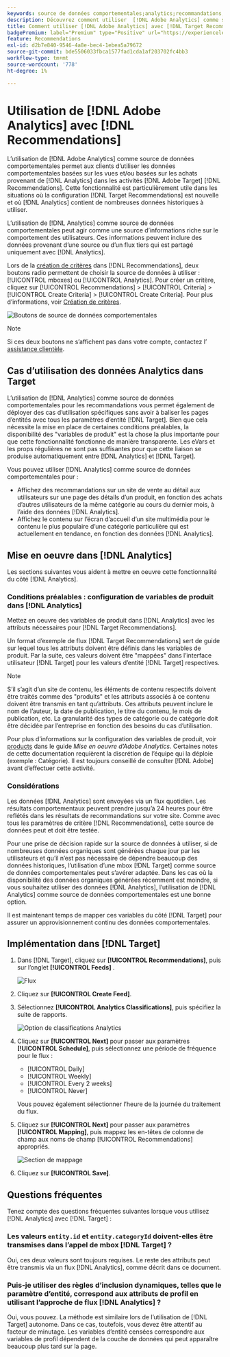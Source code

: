 ```yaml
---
keywords: source de données comportementales;analytics;recommandations;critères;variables de produits
description: Découvrez comment utiliser  [!DNL Adobe Analytics] comme source de données comportementales pour utiliser les données comportementales basées sur les vues et/ou basées sur les achats de  [!DNL Analytics] dans [!DNL Target Recommendations].
title: Comment utiliser [!DNL Adobe Analytics] avec [!DNL Target Recommendations] ?
badgePremium: label="Premium" type="Positive" url="https://experienceleague.adobe.com/docs/target/using/introduction/intro.html?lang=en#premium newtab=true" tooltip="Découvrez les fonctionnalités incluses dans Target Premium."
feature: Recommendations
exl-id: d2b7e840-9546-4a8e-bec4-1ebea5a79672
source-git-commit: bde5506033fbca1577fad1cda1af203702fc4bb3
workflow-type: tm+mt
source-wordcount: '778'
ht-degree: 1%

---
```


# Utilisation de [!DNL Adobe Analytics] avec [!DNL Recommendations]

L’utilisation de [!DNL Adobe Analytics] comme source de données comportementales permet aux clients d’utiliser les données comportementales basées sur les vues et/ou basées sur les achats provenant de [!DNL Analytics] dans les activités [!DNL Adobe Target] [!DNL Recommendations]. Cette fonctionnalité est particulièrement utile dans les situations où la configuration [!DNL Target Recommendations] est nouvelle et où [!DNL Analytics] contient de nombreuses données historiques à utiliser.

L’utilisation de [!DNL Analytics] comme source de données comportementales peut agir comme une source d’informations riche sur le comportement des utilisateurs. Ces informations peuvent inclure des données provenant d’une source ou d’un flux tiers qui est partagé uniquement avec [!DNL Analytics].

Lors de la [création de critères](/help/main/c-recommendations/c-algorithms/create-new-algorithm.md) dans [!DNL Recommendations], deux boutons radio permettent de choisir la source de données à utiliser : [!UICONTROL mboxes] ou [!UICONTROL Analytics]. Pour créer un critère, cliquez sur [!UICONTROL Recommendations] > [!UICONTROL Criteria] > [!UICONTROL Create Criteria] > [!UICONTROL Create Criteria]. Pour plus d’informations, voir [Création de critères](/help/main/c-recommendations/c-algorithms/create-new-algorithm.md).

![Boutons de source de données comportementales](assets/behavioral-data-source.png)

>[!NOTE]
>
>Si ces deux boutons ne s’affichent pas dans votre compte, contactez l’ [assistance clientèle](/help/main/cmp-resources-and-contact-information.md#reference_ACA3391A00EF467B87930A450050077C).

## Cas d’utilisation des données Analytics dans Target

L’utilisation de [!DNL Analytics] comme source de données comportementales pour les recommandations vous permet également de déployer des cas d’utilisation spécifiques sans avoir à baliser les pages d’entités avec tous les paramètres d’entité [!DNL Target]. Bien que cela nécessite la mise en place de certaines conditions préalables, la disponibilité des &quot;variables de produit&quot; est la chose la plus importante pour que cette fonctionnalité fonctionne de manière transparente. Les eVars et les props régulières ne sont pas suffisantes pour que cette liaison se produise automatiquement entre [!DNL Analytics] et [!DNL Target].

Vous pouvez utiliser [!DNL Analytics] comme source de données comportementales pour :

* Affichez des recommandations sur un site de vente au détail aux utilisateurs sur une page des détails d’un produit, en fonction des achats d’autres utilisateurs de la même catégorie au cours du dernier mois, à l’aide des données [!DNL Analytics].
* Affichez le contenu sur l’écran d’accueil d’un site multimédia pour le contenu le plus populaire d’une catégorie particulière qui est actuellement en tendance, en fonction des données [!DNL Analytics].

## Mise en oeuvre dans [!DNL Analytics]

Les sections suivantes vous aident à mettre en oeuvre cette fonctionnalité du côté [!DNL Analytics].

### Conditions préalables : configuration de variables de produit dans [!DNL Analytics]

Mettez en oeuvre des variables de produit dans [!DNL Analytics] avec les attributs nécessaires pour [!DNL Target Recommendations].

Un format d’exemple de flux [!DNL Target Recommendations] sert de guide sur lequel tous les attributs doivent être définis dans les variables de produit. Par la suite, ces valeurs doivent être &quot;mappées&quot; dans l’interface utilisateur [!DNL Target] pour les valeurs d’entité [!DNL Target] respectives.

>[!NOTE]
>
>S’il s’agit d’un site de contenu, les éléments de contenu respectifs doivent être traités comme des &quot;produits&quot; et les attributs associés à ce contenu doivent être transmis en tant qu’attributs. Ces attributs peuvent inclure le nom de l’auteur, la date de publication, le titre du contenu, le mois de publication, etc. La granularité des types de catégorie ou de catégorie doit être décidée par l’entreprise en fonction des besoins du cas d’utilisation.

Pour plus d’informations sur la configuration des variables de produit, voir [products](https://experienceleague.adobe.com/docs/analytics/implementation/vars/page-vars/products.html) dans le guide *Mise en oeuvre d’Adobe Analytics*. Certaines notes de cette documentation requièrent la discrétion de l’équipe qui la déploie (exemple : Catégorie). Il est toujours conseillé de consulter [!DNL Adobe] avant d’effectuer cette activité.

### Considérations

Les données [!DNL Analytics] sont envoyées via un flux quotidien. Les résultats comportementaux peuvent prendre jusqu’à 24 heures pour être reflétés dans les résultats de recommandations sur votre site. Comme avec tous les paramètres de critère [!DNL Recommendations], cette source de données peut et doit être testée.

Pour une prise de décision rapide sur la source de données à utiliser, si de nombreuses données organiques sont générées chaque jour par les utilisateurs et qu’il n’est pas nécessaire de dépendre beaucoup des données historiques, l’utilisation d’une mbox [!DNL Target] comme source de données comportementales peut s’avérer adaptée. Dans les cas où la disponibilité des données organiques générées récemment est moindre, si vous souhaitez utiliser des données [!DNL Analytics], l’utilisation de [!DNL Analytics] comme source de données comportementales est une bonne option.

Il est maintenant temps de mapper ces variables du côté [!DNL Target] pour assurer un approvisionnement continu des données comportementales.

## Implémentation dans [!DNL Target]

1. Dans [!DNL Target], cliquez sur **[!UICONTROL Recommendations]**, puis sur l’onglet **[!UICONTROL Feeds]** .

   ![Flux](/help/main/c-recommendations/c-algorithms/assets/feeds-tab.png)

1. Cliquez sur **[!UICONTROL Create Feed]**.

1. Sélectionnez **[!UICONTROL Analytics Classifications]**, puis spécifiez la suite de rapports.

   ![Option de classifications Analytics](/help/main/c-recommendations/c-algorithms/assets/analytics-classifications.png)

1. Cliquez sur **[!UICONTROL Next]** pour passer aux paramètres **[!UICONTROL Schedule]**, puis sélectionnez une période de fréquence pour le flux :

   * [!UICONTROL Daily]
   * [!UICONTROL Weekly]
   * [!UICONTROL Every 2 weeks]
   * [!UICONTROL Never]

   Vous pouvez également sélectionner l’heure de la journée du traitement du flux.

1. Cliquez sur **[!UICONTROL Next]** pour passer aux paramètres **[!UICONTROL Mapping]**, puis mappez les en-têtes de colonne de champ aux noms de champ [!UICONTROL Recommendations] appropriés.

   ![Section de mappage](/help/main/c-recommendations/c-algorithms/assets/mapping.png)

1. Cliquez sur **[!UICONTROL Save]**.

## Questions fréquentes

Tenez compte des questions fréquentes suivantes lorsque vous utilisez [!DNL Analytics] avec [!DNL Target] :

### Les valeurs `entity.id` et `entity.categoryId` doivent-elles être transmises dans l’appel de mbox [!DNL Target] ?

Oui, ces deux valeurs sont toujours requises. Le reste des attributs peut être transmis via un flux [!DNL Analytics], comme décrit dans ce document.

### Puis-je utiliser des règles d’inclusion dynamiques, telles que le paramètre d’entité, correspond aux attributs de profil en utilisant l’approche de flux [!DNL Analytics] ?

Oui, vous pouvez. La méthode est similaire lors de l’utilisation de [!DNL Target] autonome. Dans ce cas, toutefois, vous devez être attentif au facteur de minutage. Les variables d’entité censées correspondre aux variables de profil dépendent de la couche de données qui peut apparaître beaucoup plus tard sur la page.
